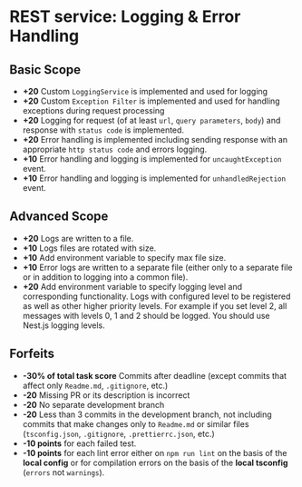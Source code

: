 # REST service: Logging & Error Handling

## Basic Scope

- **+20** Custom `LoggingService` is implemented and used for logging
- **+20** Custom `Exception Filter` is implemented and used for handling exceptions during request processing
- **+20** Logging for request (of at least `url`, `query parameters`, `body`) and response with `status code` is implemented.
- **+20** Error handling is implemented including sending response with an appropriate `http status code` and errors logging.
- **+10** Error handling  and logging is implemented for `uncaughtException` event.
- **+10** Error handling  and logging is implemented for `unhandledRejection` event.

## Advanced Scope

- **+20** Logs are written to a file.
- **+10** Logs files are rotated with size.
- **+10** Add environment variable to specify max file size.
- **+10** Error logs are written to a separate file (either only to a separate file or in addition to logging into a common file).
- **+20** Add environment variable to specify logging level and corresponding functionality.
Logs with configured level to be registered as well as other higher priority levels. For example if you set level 2, all messages with levels 0, 1 and 2 should be logged. You should use Nest.js logging levels.

## Forfeits

- **-30% of total task score** Commits after deadline (except commits that affect only `Readme.md`, `.gitignore`, etc.)
- **-20** Missing PR or its description is incorrect
- **-20** No separate development branch
- **-20** Less than 3 commits in the development branch, not including commits that make changes only to `Readme.md` or similar files (`tsconfig.json`, `.gitignore`, `.prettierrc.json`, etc.)
- **-10 points** for each failed test.
- **-10 points** for each lint error either on `npm run lint` on the basis of the **local config** or for compilation errors on the basis of the **local tsconfig** (`errors` not `warnings`).
